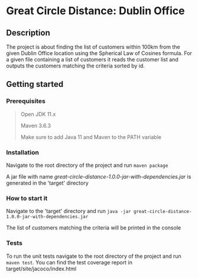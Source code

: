Great Circle Distance: Dublin Office
=====================

Description
-----------
The project is about finding the list of customers within 100km from the given Dublin Office location using the Spherical Law of Cosines formula.
For a given file containing a list of customers it reads the customer list and outputs the customers matching the criteria sorted by id.

Getting started
---------------

### Prerequisites

> Open JDK 11.x
>
> Maven 3.6.3
>
> Make sure to add Java 11 and Maven to the PATH variable

### Installation 
Navigate to the root directory of the project and run 
`maven package`
>
A jar file with name *great-circle-distance-1.0.0-jar-with-dependencies.jar* is generated in the 'target' directory

### How to start it

Navigate to the 'target' directory and run 
`java -jar great-circle-distance-1.0.0-jar-with-dependencies.jar`

The list of customers matching the criteria will be printed in the console

### Tests
To run the unit tests navigate to the root directory of the project and run `maven test`.
You can find the test coverage report in target/site/jacoco/index.html
